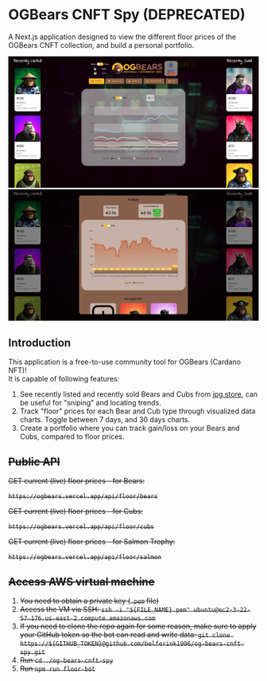 # OGBears CNFT Spy (DEPRECATED)

A Next.js application designed to view the different floor prices of the OGBears CNFT collection, and build a personal portfolio.

<img src='./docs/preview.png' />

<img src='./docs/preview_portfolio.png' />

## Introduction

This application is a free-to-use community tool for OGBears (Cardano NFT)!<br />
It is capable of following features:

1. See recently listed and recently sold Bears and Cubs from [jpg.store](https://jpg.store), can be useful for "sniping" and locating trends.
2. Track "floor" prices for each Bear and Cub type through visualized data charts. Toggle between 7 days, and 30 days charts.
3. Create a portfolio where you can track gain/loss on your Bears and Cubs, compared to floor prices.

## <strike>Public API

GET current (live) floor prices - for Bears:
```
https://ogbears.vercel.app/api/floor/bears
```

GET current (live) floor prices - for Cubs:
```
https://ogbears.vercel.app/api/floor/cubs
```

GET current (live) floor prices - for Salmon Trophy:
```
https://ogbears.vercel.app/api/floor/salmon
```

## <strike>Access AWS virtual machine

1. You need to obtain a private key (`.pem` file)
2. Access the VM via SSH: `ssh -i "${FILE_NAME}.pem" ubuntu@ec2-3-22-57-176.us-east-2.compute.amazonaws.com`
3. If you need to clone the repo again for some reason, make sure to apply your GitHub token so the bot can read and write data: `git clone https://${GITHUB_TOKEN}@github.com/belferink1996/og-bears-cnft-spy.git`
4. Run `cd ./og-bears-cnft-spy`
5. Run `npm run floor-bot`
